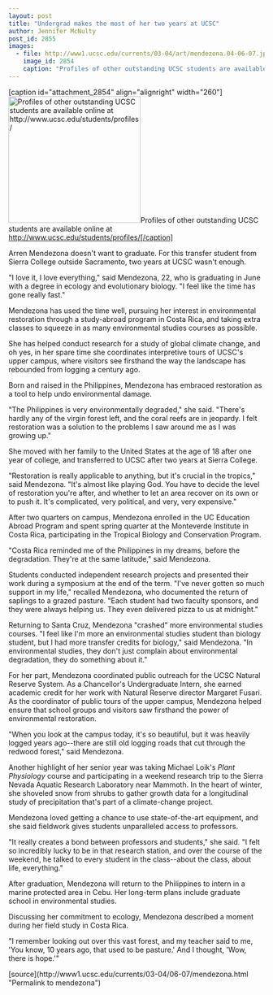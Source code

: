 ```yaml
---
layout: post
title: "Undergrad makes the most of her two years at UCSC"
author: Jennifer McNulty
post_id: 2855
images:
  - file: http://www1.ucsc.edu/currents/03-04/art/mendezona.04-06-07.jpg
    image_id: 2854
    caption: "Profiles of other outstanding UCSC students are available online at http://www.ucsc.edu/students/profiles/"
---
```


[caption id="attachment_2854" align="alignright" width="260"]<a href="http://localhost/mysite/wp-content/uploads/2004/06/mendezona.04-06-07.jpg"><img class="size-full wp-image-2854" src="http://localhost/mysite/wp-content/uploads/2004/06/mendezona.04-06-07.jpg" alt="Profiles of other outstanding UCSC students are available online at http://www.ucsc.edu/students/profiles/" width="260" height="249" /></a>Profiles of other outstanding UCSC students are available online at http://www.ucsc.edu/students/profiles/[/caption]
<p>
  Arren Mendezona doesn't want to graduate. For this transfer student from Sierra College outside Sacramento, two years at UCSC wasn't enough.
</p>
<p>
  "I love it, I love everything," said Mendezona, 22, who is graduating in June with a degree in ecology and evolutionary biology. "I feel like the time has gone really fast."<br>
</p>
<p>
  Mendezona has used the time well, pursuing her interest in environmental restoration through a study-abroad program in Costa Rica, and taking extra classes to squeeze in as many environmental studies courses as possible.
</p>
<p>
  She has helped conduct research for a study of global climate change, and oh yes, in her spare time she coordinates interpretive tours of UCSC's upper campus, where visitors see firsthand the way the landscape has rebounded from logging a century ago.<br>
</p>
<p>
  Born and raised in the Philippines, Mendezona has embraced restoration as a tool to help undo environmental damage.<br>
</p>
<p>
  "The Philippines is very environmentally degraded," she said. "There's hardly any of the virgin forest left, and the coral reefs are in jeopardy. I felt restoration was a solution to the problems I saw around me as I was growing up."<br>
</p>
<p>
  She moved with her family to the United States at the age of 18 after one year of college, and transferred to UCSC after two years at Sierra College.<br>
</p>
<p>
  "Restoration is really applicable to anything, but it's crucial in the tropics," said Mendezona. "It's almost like playing God. You have to decide the level of restoration you're after, and whether to let an area recover on its own or to push it. It's complicated, very political, and very, very expensive."<br>
</p>
<p>
  After two quarters on campus, Mendezona enrolled in the UC Education Abroad Program and spent spring quarter at the Monteverde Institute in Costa Rica, participating in the Tropical Biology and Conservation Program.<br>
</p>
<p>
  "Costa Rica reminded me of the Philippines in my dreams, before the degradation. They're at the same latitude," said Mendezona.<br>
</p>
<p>
  Students conducted independent research projects and presented their work during a symposium at the end of the term. "I've never gotten so much support in my life," recalled Mendezona, who documented the return of saplings to a grazed pasture. "Each student had two faculty sponsors, and they were always helping us. They even delivered pizza to us at midnight."<br>
</p>
<p>
  Returning to Santa Cruz, Mendezona "crashed" more environmental studies courses. "I feel like I'm more an environmental studies student than biology student, but I had more transfer credits for biology," said Mendezona. "In environmental studies, they don't just complain about environmental degradation, they do something about it."<br>
</p>
<p>
  For her part, Mendezona coordinated public outreach for the UCSC Natural Reserve System. As a Chancellor's Undergraduate Intern, she earned academic credit for her work with Natural Reserve director Margaret Fusari. As the coordinator of public tours of the upper campus, Mendezona helped ensure that school groups and visitors saw firsthand the power of environmental restoration.<br>
</p>
<p>
  "When you look at the campus today, it's so beautiful, but it was heavily logged years ago--there are still old logging roads that cut through the redwood forest," said Mendezona.<br>
</p>
<p>
  Another highlight of her senior year was taking Michael Loik's <i>Plant Physiology</i> course and participating in a weekend research trip to the Sierra Nevada Aquatic Research Laboratory near Mammoth. In the heart of winter, she shoveled snow from shrubs to gather growth data for a longitudinal study of precipitation that's part of a climate-change project.<br>
</p>
<p>
  Mendezona loved getting a chance to use state-of-the-art equipment, and she said fieldwork gives students unparalleled access to professors.<br>
</p>
<p>
  "It really creates a bond between professors and students," she said. "I felt so incredibly lucky to be in that research station, and over the course of the weekend, he talked to every student in the class--about the class, about life, everything."<br>
</p>
<p>
  After graduation, Mendezona will return to the Philippines to intern in a marine protected area in Cebu. Her long-term plans include graduate school in environmental studies.<br>
</p>
<p>
  Discussing her commitment to ecology, Mendezona described a moment during her field study in Costa Rica.<br>
</p>
<p>
  "I remember looking out over this vast forest, and my teacher said to me, 'You know, 10 years ago, that used to be pasture.' And I thought, 'Wow, there is hope.'"<br>
</p>
[source](http://www1.ucsc.edu/currents/03-04/06-07/mendezona.html "Permalink to mendezona")
